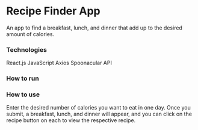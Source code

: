 # Recipe Finder App
An app to find a breakfast, lunch, and dinner that add up to the desired amount of calories.

### Technologies
React.js
JavaScript
Axios
Spoonacular API

### How to run

### How to use
Enter the desired number of calories you want to eat in one day. Once you submit, a breakfast, lunch, and dinner will appear, and you can click on the recipe button on each to view the respective recipe.
